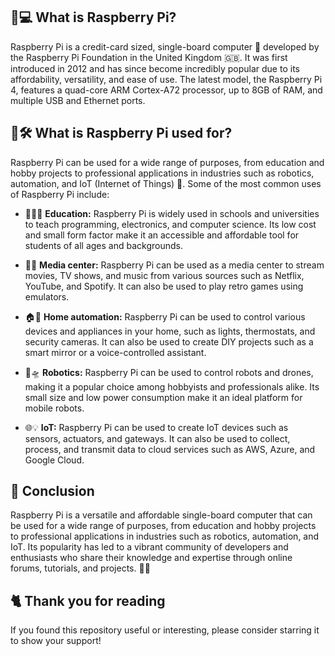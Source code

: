 ## 🍓💻 What is Raspberry Pi? 
Raspberry Pi is a credit-card sized, single-board computer 📏 developed by the Raspberry Pi Foundation in the United Kingdom 🇬🇧.
It was first introduced in 2012 and has since become incredibly popular due to its affordability, versatility, and ease of use.
The latest model, the Raspberry Pi 4, features a quad-core ARM Cortex-A72 processor, up to 8GB of RAM, and multiple USB and Ethernet ports.

## 🤔🛠️ What is Raspberry Pi used for?
Raspberry Pi can be used for a wide range of purposes, from education and hobby projects to professional applications in industries such as robotics, automation, and IoT (Internet of Things) 🚀.
Some of the most common uses of Raspberry Pi include:

- 🏫👨‍🎓 **Education:**
Raspberry Pi is widely used in schools and universities to teach programming, electronics, and computer science.
Its low cost and small form factor make it an accessible and affordable tool for students of all ages and backgrounds.

- 🎥🎵 **Media center:**
Raspberry Pi can be used as a media center to stream movies, TV shows, and music from various sources such as Netflix, YouTube, and Spotify.
It can also be used to play retro games using emulators.

- 🏠🔌 **Home automation:**
Raspberry Pi can be used to control various devices and appliances in your home, such as lights, thermostats, and security cameras.
It can also be used to create DIY projects such as a smart mirror or a voice-controlled assistant.

- 🤖🛸 **Robotics:**
Raspberry Pi can be used to control robots and drones, making it a popular choice among hobbyists and professionals alike.
Its small size and low power consumption make it an ideal platform for mobile robots.

- 🌐💡 **IoT:**
Raspberry Pi can be used to create IoT devices such as sensors, actuators, and gateways.
It can also be used to collect, process, and transmit data to cloud services such as AWS, Azure, and Google Cloud.

## 🤝 Conclusion
Raspberry Pi is a versatile and affordable single-board computer that can be used for a wide range of purposes, from education and hobby projects to professional applications in industries such as robotics, automation, and IoT.
Its popularity has led to a vibrant community of developers and enthusiasts who share their knowledge and expertise through online forums, tutorials, and projects. 👥🌟

## 🐈 Thank you for reading
If you found this repository useful or interesting, please consider starring it to show your support!